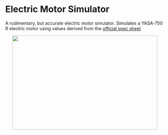 # Electric Motor Simulator
A rudimentary, but accurate electric motor simulator. Simulates a YASA-750 R electric motor using values derived from the [official spec sheet](https://www.yasa.com/wp-content/uploads/2018/01/YASA-750-Product-Sheet.pdf)

<p align="center">
  <img width="460" height="300" src="[https://raw.githubusercontent.com/ayaz-amin/electric_motor_sim/master/Figure_1.png]">
</p>
